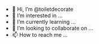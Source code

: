 - 👋 Hi, I’m @toiletdecorate
- 👀 I’m interested in ...
- 🌱 I’m currently learning ...
- 💞️ I’m looking to collaborate on ...
- 📫 How to reach me ...

<!---
toiletdecorate/toiletdecorate is a ✨ special ✨ repository because its `README.md` (this file) appears on your GitHub profile.
You can click the Preview link to take a look at your changes.
--->
